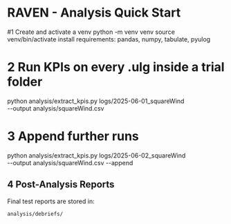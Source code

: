 # RAVEN - Analysis Quick Start

#1 Create and activate a venv
python -m venv venv
source venv/bin/activate
install requirements: pandas, numpy, tabulate, pyulog

# 2  Run KPIs on every .ulg inside a trial folder
python analysis/extract_kpis.py logs/2025-06-01_squareWind \
       --output analysis/squareWind.csv

# 3  Append further runs
python analysis/extract_kpis.py logs/2025-06-02_squareWind \
       --output analysis/squareWind.csv --append

## 4 Post-Analysis Reports

Final test reports are stored in:

`analysis/debriefs/`
